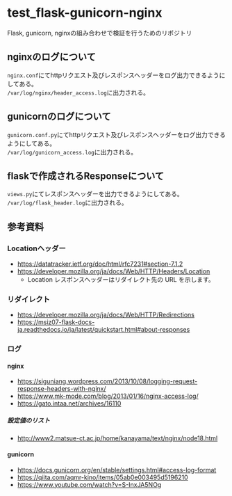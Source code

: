 # test_flask-gunicorn-nginx
Flask, gunicorn, nginxの組み合わせで検証を行うためのリポジトリ
## nginxのログについて
`nginx.conf`にてhttpリクエスト及びレスポンスヘッダーをログ出力できるようにしてある。<br>
`/var/log/nginx/header_access.log`に出力される。
## gunicornのログについて
`gunicorn.conf.py`にてhttpリクエスト及びレスポンスヘッダーをログ出力できるようにしてある。<br>
`/var/log/gunicorn_access.log`に出力される。
## flaskで作成されるResponseについて
`views.py`にてレスポンスヘッダーを出力できるようにしてある。<br>
`/var/log/flask_header.log`に出力される。
## 参考資料
### Locationヘッダー
* https://datatracker.ietf.org/doc/html/rfc7231#section-7.1.2
* https://developer.mozilla.org/ja/docs/Web/HTTP/Headers/Location
    * Location レスポンスヘッダーはリダイレクト先の URL を示します。
### リダイレクト
* https://developer.mozilla.org/ja/docs/Web/HTTP/Redirections
* https://msiz07-flask-docs-ja.readthedocs.io/ja/latest/quickstart.html#about-responses
### ログ
#### nginx
* https://siguniang.wordpress.com/2013/10/08/logging-request-response-headers-with-nginx/
* https://www.mk-mode.com/blog/2013/01/16/nginx-access-log/
* https://gato.intaa.net/archives/16110
##### 設定値のリスト
* http://www2.matsue-ct.ac.jp/home/kanayama/text/nginx/node18.html
#### gunicorn
* https://docs.gunicorn.org/en/stable/settings.html#access-log-format
* https://qiita.com/aqmr-kino/items/05ab0e003495d5196210
* https://www.youtube.com/watch?v=S-InxJA5NOg
